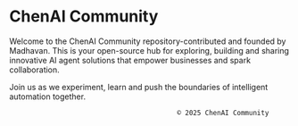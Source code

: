 # ChenAI Community

Welcome to the ChenAI Community repository-contributed and founded by Madhavan. This is your open-source hub for exploring, building and sharing innovative AI agent solutions that empower businesses and spark collaboration.

Join us as we experiment, learn and push the boundaries of intelligent automation together.

                                                          
                                              © 2025 ChenAI Community
